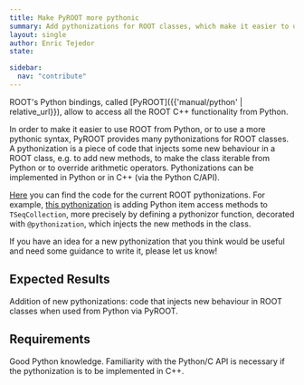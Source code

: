 ```yaml
---
title: Make PyROOT more pythonic
summary: Add pythonizations for ROOT classes, which make it easier to use ROOT from Python.
layout: single
author: Enric Tejedor
state:

sidebar:
  nav: "contribute"
---
```


ROOT's Python bindings, called [PyROOT]({{'manual/python' | relative_url}}), allow to access all the ROOT C++ functionality
from Python.

In order to make it easier to use ROOT from Python, or to use a more pythonic syntax, PyROOT provides many pythonizations
for ROOT classes. A pythonization is a piece of code that injects some new behaviour in a ROOT class, e.g. to add new methods,
to make the class iterable from Python or to override arithmetic operators. Pythonizations can be implemented in Python or in C++
(via the Python C/API).

[Here](https://github.com/root-project/root/tree/master/bindings/pyroot/pythonizations/python/ROOT/pythonization) you can
find the code for the current ROOT pythonizations. For example,
[this pythonization](https://github.com/root-project/root/blob/d1d035e17b9b8dd97bcd146dd6e0c84a0d1aa4a1/bindings/pyroot/pythonizations/python/ROOT/pythonization/_tseqcollection.py#L257-L259)
is adding Python item access methods to `TSeqCollection`, more precisely by defining a pythonizor function, decorated
with `@pythonization`, which injects the new methods in the class.

If you have an idea for a new pythonization that you think would be useful and need some guidance to write it,
please let us know!

## Expected Results
Addition of new pythonizations: code that injects new behaviour in ROOT classes when used from Python via PyROOT.

## Requirements
Good Python knowledge. Familiarity with the Python/C API is necessary if the pythonization is to be implemented in C++.
